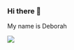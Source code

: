 ### Hi there 👋
My name is Deborah

![](https://github.com/DeborahOsilade/Deborah-s-osilade/blob/main/Images/Deborah%20Osilade%20(1).png)


